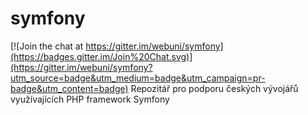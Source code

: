 # symfony

[![Join the chat at https://gitter.im/webuni/symfony](https://badges.gitter.im/Join%20Chat.svg)](https://gitter.im/webuni/symfony?utm_source=badge&utm_medium=badge&utm_campaign=pr-badge&utm_content=badge)
Repozitář pro podporu českých vývojářů využívajících PHP framework Symfony
